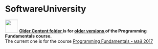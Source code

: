 # SoftwareUniversity 
<img src="http://softuniada.softuni.bg/wp-content/uploads/2015/01/SoftUni-Logo-Flat_square-blue-300x235.png" height="42" width="42">
</img>
<strong>
  <a href="https://github.com/i-den/SoftwareUniversity/tree/master/c%23/ProgrammingFundamentals/OlderContent">
  Older Content folder
  </a>
 is for 
  <a href="https://softuni.bg/courses/programming-fundamentals">
  older versions
  </a>
 of the Programming Fundamentals course.
</strong> <br>
The current one is for the course 
<a href="https://softuni.bg/trainings/1619/programming-fundamentals-may-2017">
Programming Fundamentals - май 2017
</a>

